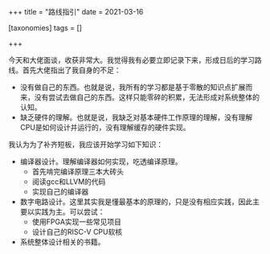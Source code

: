 +++
title = "路线指引"
date = 2021-03-16

[taxonomies]
tags = []

+++

今天和大佬面谈，收获非常大。我觉得我有必要立即记录下来，形成日后的学习路线。首先大佬指出了我自身的不足：

* 没有做自己的东西。也就是说，我所有的学习都是基于零散的知识点扩展而来，没有尝试去做自己的东西。这样只能零碎的积累，无法形成对系统整体的认知。
* 缺乏硬件的理解。也就是说，我缺乏对基本硬件工作原理的理解，没有理解CPU是如何设计并运行的，没有理解缓存的硬件实现。

我认为为了补齐短板，我应该开始学习如下知识：

* 编译器设计。理解编译器如何实现，吃透编译原理。
  * 首先啃完编译原理三本大砖头
  * 阅读gcc和LLVM的代码
  * 实现自己的编译器
* 数字电路设计。这里其实我是懂最基本的原理的，只是没有相应实践，因此主要以实践为主。可以尝试：
  * 使用FPGA实现一些常见项目
  * 设计自己的RISC-V CPU软核
* 系统整体设计相关的书籍。

